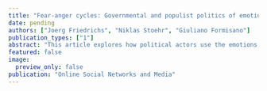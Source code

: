 ```yaml
---
title: "Fear-anger cycles: Governmental and populist politics of emotion (forthcoming) Online Social Networks"
date: pending
authors: ["Joerg Friedrichs", "Niklas Stoehr", "Giuliano Formisano"]
publication_types: ["1"]
abstract: "This article explores how political actors use the emotions of fear and anger in what we call fear-anger contests. Our theory distinguishes between governmental and populist actors and posits that, in a contest for media attention and the hearts and minds of citizens, populists pursue a politics of anger whereas governmental actors pursue a politics of fear. To evaluate the theory, we examine two episodes of contentious politics: the 2016 Brexit referendum and the election of Donald Trump in the same year. We rely on automated sentiment analysis, using machine learning and emotion dictionaries to examine a dataset of social media posts on Twitter. In the case of Brexit, we find a fear-anger contest between Remain (“Project Fear”) and Leave (“Project Anger”). In the case of the 2016 US presidential election, we find a negativity contest where both parties reinforce each other’s negative emotions."
featured: false
image:
  preview_only: false
publication: "Online Social Networks and Media"
---
```


